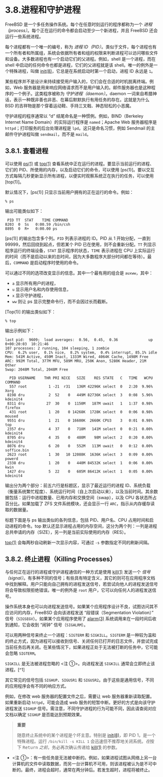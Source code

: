 # 3.8.进程和守护进程

FreeBSD 是一个多任务操作系统。每个在任意时刻运行的程序都称为一个 *进程（process）*。每个正在运行的命令都会启动至少一个新进程，并且 FreeBSD 还会运行一些系统进程。

每个进程都有一个唯一的编号，称为 *进程 ID（PID）*。类似于文件，每个进程也有一个所有者和所属组，系统会依据所有者和组的权限来判断进程可以访问哪些文件和设备。大多数进程也有一个启动它们的父进程。例如，shell 是一个进程，而在 shell 中启动的任何命令也都是进程，它们的父进程就是该 shell。唯一的例外是一个特殊进程，叫做 [init(8)](https://man.freebsd.org/cgi/man.cgi?query=init&sektion=8&format=html)，它总是在系统启动时第一个启动，进程 ID 永远是 `1`。

某些程序并不是设计来持续接受用户输入的，它们会在合适的时机脱离终端。例如，Web 服务器是用来响应网络请求而不是用户输入的。邮件服务器也是这种程序的一个例子。这类程序被称为 *守护进程（daemon）*。daemon 一词来自希腊神话，表示一种既非善也非恶、在幕后默默执行有用任务的存在。这就是为什么 BSD 的吉祥物是那个穿着运动鞋、手持三叉戟、神态轻松的小恶魔。

守护进程的程序通常以 “d” 结尾命名是一种惯例。例如，BIND（Berkeley Internet Name Domain）的实际运行程序是 `named`；Apache Web 服务器程序是 `httpd`；打印服务的后台处理进程是 `lpd`。这只是命名习惯，例如 Sendmail 的主邮件守护进程叫做 `sendmail`，而不是 `maild`。

## 3.8.1. 查看进程

可以使用 [ps(1)](https://man.freebsd.org/cgi/man.cgi?query=ps&sektion=1&format=html) 或 [top(1)](https://man.freebsd.org/cgi/man.cgi?query=top&sektion=1&format=html) 查看系统中正在运行的进程。要显示当前运行的进程、它们的 PID、所使用的内存，以及启动它们的命令，可以使用 [ps(1)]。要以交互方式每隔几秒更新显示所有进程，以便实时观察系统正在执行的任务，可以使用 [top(1)]。

默认情况下，[ps(1)] 只显示当前用户拥有的正在运行的命令。例如：

```
% ps
```

输出可能类似如下：

```
 PID TT  STAT    TIME COMMAND
8203  0  Ss   0:00.59 /bin/csh
8895  0  R+   0:00.00 ps
```

[ps(1)] 的输出包含多个列。`PID` 列表示进程的 ID。PID 从 1 开始分配，一直到 99999，然后回绕到起点，但若某个 PID 已在使用，则不会重新分配。`TT` 列显示程序运行的终端设备，`STAT` 显示程序的状态，`TIME` 表示进程在 CPU 上实际运行的时间（而不是启动以来的总时间，因为大多数程序大部分时间都在等待）。最后，`COMMAND` 是启动程序时使用的命令。

可以通过不同的选项改变显示的信息。其中一个最有用的组合是 `auxww`，其中：

- `a` 显示所有用户的进程，
- `u` 显示用户名和内存使用信息，
- `x` 显示守护进程，
- `ww` 则让 ps 显示完整命令行，而不会因过长而截断。

[Top(1)] 的输出类似如下：

```
% top
```

输出示例如下：

```
last pid:  9609;  load averages:  0.56,  0.45,  0.36              up 0+00:20:03  10:21:46
107 processes: 2 running, 104 sleeping, 1 zombie
CPU:  6.2% user,  0.1% nice,  8.2% system,  0.4% interrupt, 85.1% idle
Mem: 541M Active, 450M Inact, 1333M Wired, 4064K Cache, 1498M Free
ARC: 992M Total, 377M MFU, 589M MRU, 250K Anon, 5280K Header, 21M Other
Swap: 2048M Total, 2048M Free

  PID USERNAME    THR PRI NICE   SIZE    RES STATE   C   TIME   WCPU COMMAND
  557 root          1 -21  r31   136M 42296K select  0   2:20  9.96% Xorg
 8198 dru           2  52    0   449M 82736K select  3   0:08  5.96% kdeinit4
 8311 dru          27  30    0  1150M   187M uwait   1   1:37  0.98% firefox
  431 root          1  20    0 14268K  1728K select  0   0:06  0.98% moused
 9551 dru           1  21    0 16600K  2660K CPU3    3   0:01  0.98% top
 2357 dru           4  37    0   718M   141M select  0   0:21  0.00% kdeinit4
 8705 dru           4  35    0   480M    98M select  2   0:20  0.00% kdeinit4
 8076 dru           6  20    0   552M   113M uwait   0   0:12  0.00% soffice.bin
 2623 root          1  30   10 12088K  1636K select  3   0:09  0.00% powerd
 2338 dru           1  20    0   440M 84532K select  1   0:06  0.00% kwin
 1427 dru           5  22    0   605M 86412K select  1   0:05  0.00% kdeinit4
```

输出分为两个部分：前五六行是标题区，显示了最近运行的进程 ID、系统负载（衡量系统繁忙程度）、系统运行时间（自上次启动以来），以及当前时间。其余数据包括：运行中进程数量、已用内存和交换空间（swap），以及 CPU 各状态所占百分比。如果加载了 ZFS 文件系统模块，还会显示一行 `ARC`，指示从内存缓存读取的数据量。

标题下面是与 ps 输出类似的各列信息，包括 PID、用户名、CPU 占用时间和启动进程的命令。top 默认还显示进程占用的内存空间，这分为两个列：一列是进程总共申请的内存（SIZE），另一列是当前实际使用的内存（RES）。

[top(1)](https://man.freebsd.org/cgi/man.cgi?query=top&sektion=1&format=html) 会每两秒自动刷新一次显示内容，可通过 `-s` 参数指定不同的刷新间隔。

## 3.8.2. 终止进程（Killing Processes）

与任何正在运行的进程或守护进程通信的一种方式是使用 [kill(1)](https://man.freebsd.org/cgi/man.cgi?query=kill&sektion=1&format=html) 发送一个 *信号（signal）*。有多种不同的信号；有些具有特定含义，其它的则可在应用程序文档中找到解释。用户只能向自己拥有的进程发送信号，若尝试向他人的进程发送信号将会导致权限拒绝错误。唯一的例外是 `root` 用户，它可以向任何人的进程发送信号。

操作系统本身也可以向进程发送信号。如果某个应用程序设计不良，试图访问其不应访问的内存，FreeBSD 会向该进程发送 “段错误（Segmentation Violation）” 信号（`SIGSEGV`）。如果某个应用程序使用了 [alarm(3)](https://man.freebsd.org/cgi/man.cgi?query=alarm&sektion=3&format=html) 系统调用来在一段时间后收到通知，它会收到 “闹钟” 信号（`SIGALRM`）。

可以用两种信号来终止一个进程：`SIGTERM` 和 `SIGKILL`。`SIGTERM` 是一种较为温和的终止方式，因为进程可以接收到信号、关闭任何已打开的日志文件，并尝试完成当前任务后再关闭。在某些情况下，如果进程正处于无法被打断的任务中，它可能会忽略 `SIGTERM`。

`SIGKILL` 是无法被进程忽略的 <注 ①>。向进程发送 `SIGKILL` 通常会立即终止该进程。[^1]

其它常见的信号包括 `SIGHUP`、`SIGUSR1` 和 `SIGUSR2`。由于这些是通用信号，不同的应用程序会有不同的响应方式。

例如，在修改 web 服务器的配置文件之后，需要让 web 服务器重新读取配置。如果重新启动 `httpd`，可能会造成 web 服务的短暂中断。更好的方式是向该守护进程发送 `SIGHUP` 信号。需注意，不同守护进程的行为可能不同，因此请查阅对应文档以确定 `SIGHUP` 是否能达到预期效果。

>**重要**
>
>随意终止系统中的某个进程是个坏主意。特别是 [init(8)](https://man.freebsd.org/cgi/man.cgi?query=init&sektion=8&format=html)，即 PID 1，是一个特殊进程。运行 `/bin/kill -s KILL 1` 会迅速但不推荐地关闭系统。*在*按下 <kbd>Return</kbd> *之前*，务必再次确认传递给 [kill(1)](https://man.freebsd.org/cgi/man.cgi?query=kill&sektion=1&format=html) 的参数。

-  <注 ①>：有一些任务是无法被中断的。例如，如果进程试图从网络上另一台计算机的文件中读取数据，而另一台计算机不可用，则该进程被认为是不可中断的。最终，进程会超时，通常在两分钟后。若发生超时，进程将被终止。
